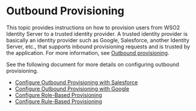 # Outbound Provisioning

This topic provides instructions on how to provision users from WSO2 Identity Server to a trusted identity provider. A trusted identity provider is basically an identity provider such as Google, Salesforce, another Identity Server, etc., that supports inbound provisioning requests and is trusted by the application. For more information, see [Outbound provisioning](../../../references/concepts/provisioning-framework/#outbound-provisioning).

See the following document for more details on configuring outbound provisioning. 

- [Configure Outbound Provisioning with Salesforce](../outbound-provisioning-with-salesforce) 
- [Configure Outbound Provisioning with Google](../outbound-provisioning-with-google)
- [Configure Role-Based Provisioning](../role-based-provisioning)
- [Configure Rule-Based Provisioning](../rule-based-provisioning)